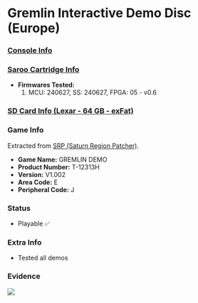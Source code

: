 # Gremlin Interactive Demo Disc (Europe)

### [Console Info](../../../../../Info/Consoles/VA13/README.md)

### [Saroo Cartridge Info](../../../../../Info/Cartridges/RetroGameParadiseStore/1.32F/README.md)

- <b>Firmwares Tested:</b>
  1. MCU: 240627, SS: 240627, FPGA: 05 - v0.6

### [SD Card Info (Lexar - 64 GB - exFat)](../../../../../Info/SdCards/Lexar/64GB/exfat/README.md)

### Game Info

Extracted from [SRP (Saturn Region Patcher)](https://segaxtreme.net/resources/saturn-region-patcher.81/download).

- <b>Game Name:</b> GREMLIN DEMO
- <b>Product Number:</b> T-12313H
- <b>Version:</b> V1.002
- <b>Area Code:</b> E
- <b>Peripheral Code:</b> J

### Status

- Playable :white_check_mark:

### Extra Info

- Tested all demos

### Evidence

[![](https://img.youtube.com/vi/tcVKWvkUL24/0.jpg)](https://www.youtube.com/watch?v=tcVKWvkUL24)
